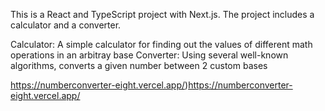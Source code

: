 This is a React and TypeScript project with Next.js. The project includes a calculator and a converter.


Calculator: A simple calculator for finding out the values of different math operations in an arbitray base
Converter: Using several well-known algorithms, converts a given number between 2 custom bases

https://numberconverter-eight.vercel.app/)https://numberconverter-eight.vercel.app/

